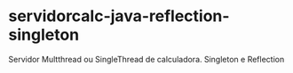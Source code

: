 # servidorcalc-java-reflection-singleton
Servidor Multthread ou SingleThread de calculadora. Singleton e Reflection
